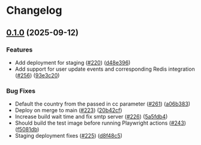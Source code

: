 # Changelog

## [0.1.0](https://github.com/openfoodfacts/openfoodfacts-auth/compare/v0.0.8...v0.1.0) (2025-09-12)


### Features

* Add deployment for staging ([#220](https://github.com/openfoodfacts/openfoodfacts-auth/issues/220)) ([d48e396](https://github.com/openfoodfacts/openfoodfacts-auth/commit/d48e39631e7752ecce8bf7a01a2d680cad6c2223))
* Add support for user update events and corresponding Redis integration ([#256](https://github.com/openfoodfacts/openfoodfacts-auth/issues/256)) ([93e3c20](https://github.com/openfoodfacts/openfoodfacts-auth/commit/93e3c20bf5056deed9e376e6ecbf18e3785fd777))


### Bug Fixes

* Default the country from the passed in cc parameter ([#261](https://github.com/openfoodfacts/openfoodfacts-auth/issues/261)) ([a06b383](https://github.com/openfoodfacts/openfoodfacts-auth/commit/a06b383f71da5411684a0a474994b3633db33e68))
* Deploy on merge to main ([#223](https://github.com/openfoodfacts/openfoodfacts-auth/issues/223)) ([20b42cf](https://github.com/openfoodfacts/openfoodfacts-auth/commit/20b42cfbe11dd96c80eb7e26dcd0cf527f7c81e2))
* Increase build wait time and fix smtp server ([#226](https://github.com/openfoodfacts/openfoodfacts-auth/issues/226)) ([5a5fdb4](https://github.com/openfoodfacts/openfoodfacts-auth/commit/5a5fdb42255d71b97b46ba6456ad5e68b04cf9c5))
* Should build the test image before running Playwright actions ([#243](https://github.com/openfoodfacts/openfoodfacts-auth/issues/243)) ([f5081db](https://github.com/openfoodfacts/openfoodfacts-auth/commit/f5081db4797915531940e30f5c4eed3621f6211d))
* Staging deployment fixes ([#225](https://github.com/openfoodfacts/openfoodfacts-auth/issues/225)) ([d8f48c5](https://github.com/openfoodfacts/openfoodfacts-auth/commit/d8f48c59a48a7f46bcb2c8e3f54202e658a51ff5))
